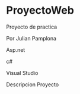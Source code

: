 # ProyectoWeb
Proyecto de practica

Por Julian Pamplona

Asp.net

c#

Visual Studio

Descripcion Proyecto
